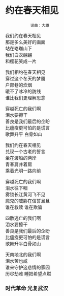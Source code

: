 # 约在春天相见
               词曲：大雄
我们约在春天相见<br>
那是多么美好的画面<br>
站在珞珈山下<br>
我们白衣翩翩<br>
和樱花笑成一片<br>

我们相约在春天相见<br>
穿过这个冬天的梦魇<br>
户部巷的炊烟<br>
暖不了冰冷的防线<br>
谁比我们更理解思念<br>

穿越死亡的我们啊<br>
泪水要擦干<br>
善良是我们最后的企盼<br>
比瘟疫更可怕的是谎言<br>
歌舞升平 白骨如山<br>

我们约在春天相见<br>
兑现一个古老的誓言<br>
坐在渡船的两岸<br>
青春肩并着肩<br>
乘着光明一路向前<br>

穿越死亡的我们啊<br>
泪水往下咽<br>
雾锁长江黄河飞不见<br>
魔鬼的威胁在信誓旦旦<br>
谁在救赎 谁在欺骗<br>

四散逃亡的我们啊<br>
泪水要擦干<br>
善良是我们最后的企盼<br>
比瘟疫更可怕的是谎言<br>
歌舞升平白骨如山<br>

天南地北的我们啊<br>
泪水苦也咸<br>
谁来守护这悲情的家园<br>
历尽劫难 睡把希望点燃<br>

### 时代革命 光复武汉
